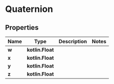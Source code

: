 
# Quaternion

## Properties
Name | Type | Description | Notes
------------ | ------------- | ------------- | -------------
**w** | **kotlin.Float** |  | 
**x** | **kotlin.Float** |  | 
**y** | **kotlin.Float** |  | 
**z** | **kotlin.Float** |  | 



